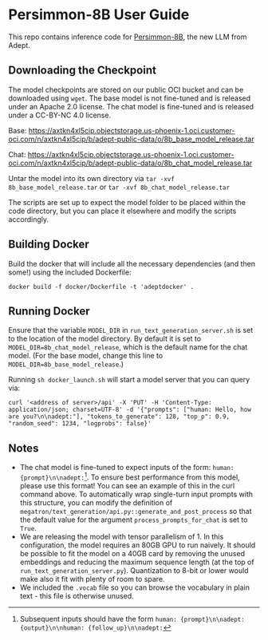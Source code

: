 Persimmon-8B User Guide
==========
This repo contains inference code for [Persimmon-8B](https://www.adept.ai/blog/persimmon-8b), the new LLM from Adept.

Downloading the Checkpoint
--------

The model checkpoints are stored on our public OCI bucket and can be downloaded using `wget`.
The base model is not fine-tuned and is released under an Apache 2.0 license.
The chat model is fine-tuned and is released under a CC-BY-NC 4.0 license.

Base:
https://axtkn4xl5cip.objectstorage.us-phoenix-1.oci.customer-oci.com/n/axtkn4xl5cip/b/adept-public-data/o/8b_base_model_release.tar

Chat:
https://axtkn4xl5cip.objectstorage.us-phoenix-1.oci.customer-oci.com/n/axtkn4xl5cip/b/adept-public-data/o/8b_chat_model_release.tar

Untar the model into its own directory via `tar -xvf 8b_base_model_release.tar` or `tar -xvf 8b_chat_model_release.tar`

The scripts are set up to expect the model folder to be placed within the code directory, but you can place it elsewhere and modify the scripts accordingly.

Building Docker
-----------

Build the docker that will include all the necessary dependencies (and then some!) using the included Dockerfile:

```
docker build -f docker/Dockerfile -t 'adeptdocker' .
```

Running Docker
----------
Ensure that the variable `MODEL_DIR` in `run_text_generation_server.sh` is set to the location of the model directory. By default it is set to `MODEL_DIR=8b_chat_model_release`, which is the default name for the chat model. (For the base model, change this line to `MODEL_DIR=8b_base_model_release`.)

Running `sh docker_launch.sh` will start a model server that you can query via:

```
curl '<address of server>/api' -X 'PUT' -H 'Content-Type: application/json; charset=UTF-8' -d '{"prompts": ["human: Hello, how are you?\n\nadept:"], "tokens_to_generate": 128, "top_p": 0.9, "random_seed": 1234, "logprobs": false}'
```


Notes
-----

* The chat model is fine-tuned to expect inputs of the form: `human: {prompt}\n\nadept:`[^1]. To ensure best performance from this model, please use this format! You can see an example of this in the curl command above. To automatically wrap single-turn input prompts with this structure, you can modify the definition of `megatron/text_generation/api.py::generate_and_post_process` so that the default value for the argument `process_prompts_for_chat` is set to `True`. 
* We are releasing the model with tensor parallelism of 1.  In this configuration, the model requires an 80GB GPU to run naively.
It should be possible to fit the model on a 40GB card by removing the unused embeddings and reducing the maximum sequence length
(at the top of `run_text_generation_server.py`).
Quantization to 8-bit or lower would make also it fit with plenty of room to spare.
* We included the `.vocab` file so you can browse the vocabulary in plain text - this file is otherwise unused.

[^1]: Subsequent inputs should have the form `human: {prompt}\n\nadept: {output}\n\nhuman: {follow_up}\n\nadept:`
